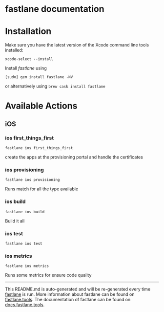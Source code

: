 fastlane documentation
================
# Installation

Make sure you have the latest version of the Xcode command line tools installed:

```
xcode-select --install
```

Install _fastlane_ using
```
[sudo] gem install fastlane -NV
```
or alternatively using `brew cask install fastlane`

# Available Actions
## iOS
### ios first_things_first
```
fastlane ios first_things_first
```
create the apps at the provisioning portal and handle the certificates
### ios provisioning
```
fastlane ios provisioning
```
Runs match for all the type available
### ios build
```
fastlane ios build
```
Build it all
### ios test
```
fastlane ios test
```

### ios metrics
```
fastlane ios metrics
```
Runs some metrics for ensure code quality

----

This README.md is auto-generated and will be re-generated every time [fastlane](https://fastlane.tools) is run.
More information about fastlane can be found on [fastlane.tools](https://fastlane.tools).
The documentation of fastlane can be found on [docs.fastlane.tools](https://docs.fastlane.tools).
